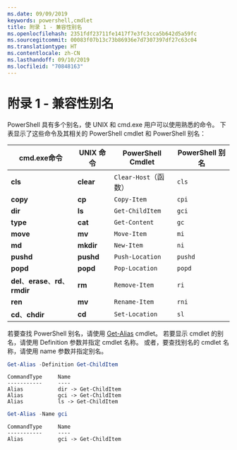```yaml
---
ms.date: 09/09/2019
keywords: powershell,cmdlet
title: 附录 1 - 兼容性别名
ms.openlocfilehash: 2351fdf23711fe1417f7e3fc3cca5b642d5a59fc
ms.sourcegitcommit: 00083f07b13c73b86936e7d7307397df27c63c04
ms.translationtype: HT
ms.contentlocale: zh-CN
ms.lasthandoff: 09/10/2019
ms.locfileid: "70848163"
---
```

# <a name="appendix-1---compatibility-aliases"></a>附录 1 - 兼容性别名

PowerShell 具有多个别名，使 UNIX  和 cmd.exe  用户可以使用熟悉的命令。
下表显示了这些命令及其相关的 PowerShell cmdlet 和 PowerShell 别名：

|cmd.exe命令|UNIX 命令|PowerShell Cmdlet|PowerShell 别名|
|---------------|----------------|--------------|------------|
|**cls**|**clear**|`Clear-Host`（函数）|`cls`|
|**copy**|**cp**|`Copy-Item`|`cpi`|
|**dir**|**ls**|`Get-ChildItem`|`gci`|
|**type**|**cat**|`Get-Content`|`gc`|
|**move**|**mv**|`Move-Item`|`mi`|
|**md**|**mkdir**|`New-Item`|`ni`|
|**pushd**|**pushd**|`Push-Location`|`pushd`|
|**popd**|**popd**|`Pop-Location`|`popd`|
|**del**、**erase**、**rd**、**rmdir**|**rm**|`Remove-Item`|`ri`|
|**ren**|**mv**|`Rename-Item`|`rni`|
|**cd**、**chdir**|**cd**|`Set-Location`|`sl`|

若要查找 PowerShell 别名，请使用 [Get-Alias](/powershell/module/Microsoft.PowerShell.Utility/Get-Alias) cmdlet。 若要显示 cmdlet 的别名，请使用 Definition  参数并指定 cmdlet 名称。
或者，要查找别名的 cmdlet 名称，请使用 name  参数并指定别名。

```powershell
Get-Alias -Definition Get-ChildItem
```

```Output
CommandType     Name
-----------     ----
Alias           dir -> Get-ChildItem
Alias           gci -> Get-ChildItem
Alias           ls -> Get-ChildItem
```

```powershell
Get-Alias -Name gci
```

```Output
CommandType     Name
-----------     ----
Alias           gci -> Get-ChildItem
```

